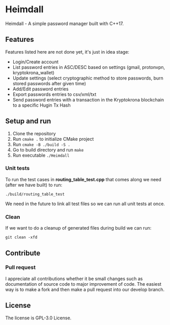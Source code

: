 # Heimdall
Heimdall - A simple password manager built with C++17. 

## Features

Features listed here are not done yet, it's just in idea stage:

- Login/Create account
- List password entries in ASC/DESC based on settings (gmail, protonvpn, kryptokrona_wallet)
- Update settings (select cryptographic method to store passwords, burn stored passwords after given time)
- Add/Edit password entries
- Export passwords entries to csv/xml/txt
- Send password entries with a transaction in the Kryptokrona blockchain to a specific Hugin Tx Hash

## Setup and run

1. Clone the repository
2. Run `cmake .` to initialize CMake project
3. Run `cmake -B ./build -S .`
4. Go to build directory and run `make`
5. Run executable `./Heimdall`

### Unit tests

To run the test cases in **routing_table_test.cpp** that comes along we need (after we have built) to run:

`./build/routing_table_test`

We need in the future to link all test files so we can run all unit tests at once.

### Clean 

If we want to do a cleanup of generated files during build we can run:

`git clean -xfd`

## Contribute

### Pull request

I appreciate all contributions whether it be small changes such as documentation of source code to major improvement of code. The easiest way is to make a fork and then make a pull request into our develop branch. 

## License

The license is GPL-3.0 License.
